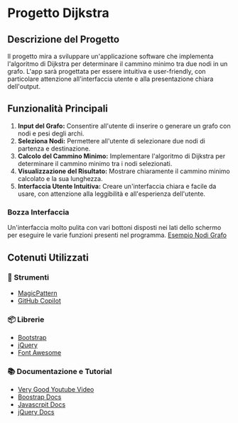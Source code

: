 # Progetto Dijkstra
    
## Descrizione del Progetto
Il progetto mira a sviluppare un'applicazione software che implementa l'algoritmo di Dijkstra per determinare il cammino minimo tra due nodi in un grafo. L'app sarà progettata per essere intuitiva e user-friendly, con particolare attenzione all'interfaccia utente e alla presentazione chiara dell'output.

## Funzionalità Principali
1. **Input del Grafo:** Consentire all'utente di inserire o generare un grafo con nodi e pesi degli archi.
2. **Seleziona Nodi:** Permettere all'utente di selezionare due nodi di partenza e destinazione.
3. **Calcolo del Cammino Minimo:** Implementare l'algoritmo di Dijkstra per determinare il cammino minimo tra i nodi selezionati.
4. **Visualizzazione del Risultato:** Mostrare chiaramente il cammino minimo calcolato e la sua lunghezza.
5. **Interfaccia Utente Intuitiva:** Creare un'interfaccia chiara e facile da usare, con attenzione alla leggibilità e all'esperienza dell'utente.

### Bozza Interfaccia
Un'interfaccia molto pulita con vari bottoni disposti nei lati dello schermo per eseguire le varie funzioni presenti nel programma. [Esempio Nodi Grafo](https://her0-github.github.io/progetto-dijkstra/)

## Cotenuti Utilizzati
### 🔨 Strumenti
- [MagicPattern](https://www.magicpattern.design/tools/css-backgrounds)
- [GitHub Copilot](https://github.com/features/copilot)

### 📦 Librerie
- [Bootstrap](https://getbootstrap.com/)
- [jQuery](https://jquery.com/)
- [Font Awesome](https://fontawesome.com/)

### 📚 Documentazione e Tutorial
- [Very Good Youtube Video](https://youtu.be/EFg3u_E6eHU)
- [Boostrap Docs](https://getbootstrap.com/docs)
- [Javascrpit Docs](https://developer.mozilla.org/en-US/docs/Web/JavaScript)
- [jQuery Docs](https://api.jquery.com/)